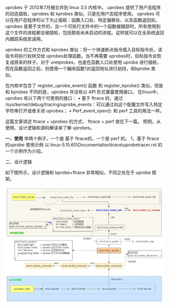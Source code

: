 uprobes 于 2012年7月被合并到 linux 3.5 内核中。
uprobes 提供了用户态程序的动态插桩，uprobes 和 kprobes 类似，只是在用户态程序使用。
uprobes 可以在用户态程序的以下为止插桩：函数入口处、特定偏移处、以及函数返回处。 
uprobes 是基于文件的，当一个可执行文件中的一个函数被跟踪时，所有使用到这个文件的进程都会被插桩，包括那些尚未启动的进程。这样就可以在全系统返回内跟踪系统库调用。

uprobes 的工作方式和 kprobes 类似：将一个快速断点指令插入目标指令处，该指令将执行权转交给 uprobes处理函数。当不再需要 uprobes时，目标指令会恢复成原来的样子。对于 uretprobes，也是在函数入口处使用 uprobe 进行插桩，而在函数返回之前，则使用一个蹦床函数1对返回地址进行劫持，和kprobe 类似。

在内核中包含了 register_uprobe_event() 函数 和 register_kprobe() 类似，但是和 kprobes 不同的是，uprobes 并没有以 API 形式暴露使用接口。
在linux中，uprobes 有以下两个可使用的接口：
	• 基于 ftrace 的，通过 /sys/kernel/debug/tracing/uprobe_events：可以通过向这个配置文件写入特定字符串打开或者关闭 uprobes；
	• Perf_event_open(): 和 perf 工具的用法一样。

这篇文章讲述 ftrace + uprobes 的方式， ftrace + perf 放在下一篇。
照例，从使用、设计逻辑和源码解读来了解 uprobes。

**一、使用**
举两个例子，一个是 基于 ftrace的，一个是 perf 的。
1、基于 ftrace 的uprobe 使用示例
以 linux-5.15.60\Documentation\trace\uprobetracer.rst 的一个示例作为介绍。


二、设计逻辑

如下图所示，设计逻辑和 kprobe+ftrace 非常相似，不同之处在于 uprobe 框架。

![](./image/uprobes_trace.png)

